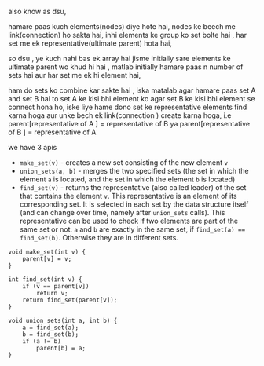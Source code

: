 also know as dsu, 

hamare paas kuch elements(nodes) diye hote hai, nodes ke beech me link(connection) ho sakta hai,  inhi elements ke group ko set bolte hai , har set me ek representative(ultimate parent) hota hai,

so dsu , ye kuch nahi bas ek array hai jisme initially sare elements ke ultimate parent wo khud hi hai , matlab initially hamare paas n number of sets hai aur har set me ek hi element hai, 

ham do sets ko combine kar sakte hai , iska matalab agar hamare paas set A and set B hai to set A ke kisi bhi element ko agar set B ke kisi bhi element se connect hona ho,  iske liye hame dono set ke representative elements find karna hoga aur unke bech ek link(connection ) create karna hoga, i.e   parent[representative of A ] = representative of B 
ya   parent[representative of B ] = representative of A


we have 3 apis 

- `make_set(v)` - creates a new set consisting of the new element `v`
- `union_sets(a, b)` - merges the two specified sets (the set in which the element `a` is located, and the set in which the element `b` is located)
- `find_set(v)` - returns the representative (also called leader) of the set that contains the element `v`. This representative is an element of its corresponding set. It is selected in each set by the data structure itself (and can change over time, namely after `union_sets` calls). This representative can be used to check if two elements are part of the same set or not. `a` and `b` are exactly in the same set, if `find_set(a) == find_set(b)`. Otherwise they are in different sets.

```
void make_set(int v) {
    parent[v] = v;
}

int find_set(int v) {
    if (v == parent[v])
        return v;
    return find_set(parent[v]);
}

void union_sets(int a, int b) {
    a = find_set(a);
    b = find_set(b);
    if (a != b)
        parent[b] = a;
}
```